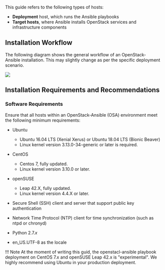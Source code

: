 This guide refers to the following types of hosts:

- **Deployment** host, which runs the Ansible playbooks
- **Target hosts**, where Ansible installs OpenStack services and infrastructure components

## Installation Workflow

The following diagram shows the general workflow of an OpenStack-Ansible installation. This may slightly change as per the specific deployment scenario.

![](img/deployment-work-flow.jpg)

## Installation Requirements and Recommendations

### Software Requirements

Ensure that all hosts within an OpenStack-Ansible (OSA) environment meet the following minimum requirements:

* Ubuntu
  + Ubuntu 16.04 LTS (Xenial Xerus) or Ubuntu 18.04 LTS (Bionic Beaver)
  + Linux kernel version 3.13.0-34-generic or later is required.

* CentOS
  + Centos 7, fully updated.
  + Linux kernel version 3.10.0 or later.

* openSUSE
  + Leap 42.X, fully updated.
  + Linux kernel version 4.4.X or later.

- Secure Shell (SSH) client and server that support public key authentication

- Network Time Protocol (NTP) client for time synchronization (such as ntpd or chronyd)

- Python 2.7.*x*

- en_US.UTF-8 as the locale

!!! Note
    At the moment of writing this guid, the openstacl-ansible playbook deployment on CentOS 7.x and openSUSE Leap 42.x is "experimental". We highly recommend using Ubuntu in your production deployment.
